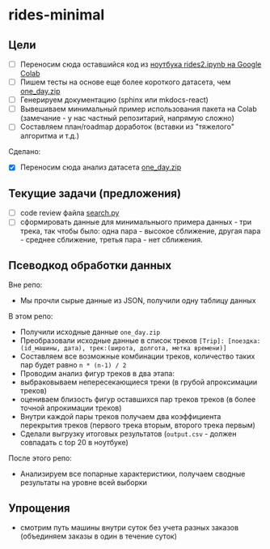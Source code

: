 # rides-minimal

## Цели

- [ ] Переносим сюда оставшийся код из [ноутбука rides2.ipynb на Google Colab](https://colab.research.google.com/drive/1DXsJBTyVvAXrU1aEy5GFWiF_i75LmWS1#scrollTo=h3WG4Nex_pmC)
- [ ] Пишем тесты на основе еще более короткого датасета, чем [one_day.zip](one_day.zip)
- [ ] Генерируем документацию (sphinx или mkdocs-react)
- [ ] Вывешиваем минимальный пример использования пакета на Colab (замечание - у нас частный репозитарий, напрямую сложно)
- [ ] Составляем план/roadmap доработок (вставки из "тяжелого" алгоритма и т.д.)

Сделано:
- [x] Переносим сюда анализ датасета [one_day.zip](one_day.zip)


## Текущие задачи (предложения)

- [ ] code review файла [search.py](search.py)
- [ ] сформировать данные для минимальныого примера данных - три трека, так чтобы было: одна пара - высокое сближение, другая пара - среднее сближение, третья пара - нет сближения.

## Псеводкод обработки данных

Вне репо:

- Мы прочли сырые данные из JSON, получили одну таблицу данных

В этом репо:

- Получили исходные данные `one_day.zip`
- Преобразовали исходные данные в список треков `[Trip]: [поездка:(id_машины, дата), трек:(широта, долгота, метка времени)]`
- Составляем все возможные комбинации треков, количество таких пар будет равно `n * (n-1) / 2`
- Проводим анализ фигур треков в два этапа:
 - выбраковываем непересекающиеся треки (в грубой апроксимации треков)
 - оцениваем близость фигур оставшихся пар треков треков (в более точной апрокимации треков)
- Внутри каждой пары треков получаем два коэффициента перекрытия треков (первого трека вторым, второго трека первым)
- Сделали выгрузку итоговых результатов (`output.csv` - должен совпадать с top 20 в ноутбуке)

После этого репо:

- Анализируем все попарные характеристики, получаем сводные результаты на уровне всей выборки

## Упрощения

- смотрим путь машины внутри суток без учета разных заказов (объединяем заказы в один в течение суток)

<!--

Ключевые слова: Hausdorff distance, Fréchet distance (расстояния между кривыми).

Замысел:

- перетащить сюда код, который мы сделали для "легкой" модели анализа треков
- урезать тестовый датасет до 1 дня - можно писать юнит и end-to-end тесты 
- попутно отрефакторирить код из ноутбука
- документация (sphinx, mkdocs-react)
- привлечь новых коллег к работе над частями кода (отдельные issues)

Выигрыши:

- в ноутбуке будет меньше кода, больше к демонстрации результатов
- можем заняться задачей сближения "тяжелой" и "легкой" модели
- "продуктизация" нашей разработки
- `pip install что-то`
- в целом, лучше подготовимся к последующим работам / развитию проекта

Минусы:

- формально нам не заказывали это сделать, работа подготовительная,
  хотя мы и анонсировали ее
- workflow - не запутаться, кто что делает + это не ноутбук (git + Travis CI)
- у нас не все части в ноутбуке стабильные и полные, надо понимать что там происходит,
  что-то достраивать
  
-->

